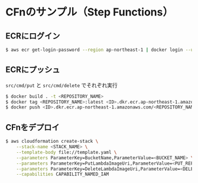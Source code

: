 # CFnのサンプル（Step Functions）

## ECRにログイン

```sh
$ aws ecr get-login-password --region ap-northeast-1 | docker login --username AWS --password-stdin <ID>.dkr.ecr.ap-northeast-1.amazonaws.com
```

## ECRにプッシュ

`src/cmd/put` と `src/cmd/delete` でそれぞれ実行

```sh
$ docker build . -t <REPOSITORY_NAME>
$ docker tag <REPOSITORY_NAME>:latest <ID>.dkr.ecr.ap-northeast-1.amazonaws.com/<REPOSITORY_NAME>
$ docker push <ID>.dkr.ecr.ap-northeast-1.amazonaws.com/<REPOSITORY_NAME>:latest
```

## CFnをデプロイ

```sh
$ aws cloudformation create-stack \
    --stack-name <STACK_NAME> \
    --template-body file://template.yaml \
    --parameters ParameterKey=BucketName,ParameterValue=<BUCKET_NAME> \
    --parameters ParameterKey=PutLambdaImageUri,ParameterValue=<PUT_REPOSITORY_NAME>:latest \
    --parameters ParameterKey=DeleteLambdaImageUri,ParameterValue=<DELETE_REPOSITORY_NAME>:latest \
    --capabilities CAPABILITY_NAMED_IAM
```
